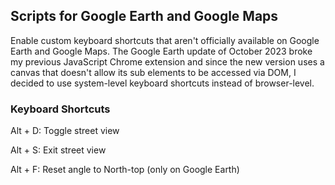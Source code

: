 ## Scripts for Google Earth and Google Maps
Enable custom keyboard shortcuts that aren't officially available on Google Earth and Google Maps. The Google Earth update of October 2023 broke my previous JavaScript Chrome extension and since the new version uses a canvas that doesn't allow its sub elements to be accessed via DOM, I decided to use system-level keyboard shortcuts instead of browser-level.

### Keyboard Shortcuts
Alt + D: Toggle street view

Alt + S: Exit street view

Alt + F: Reset angle to North-top (only on Google Earth)
